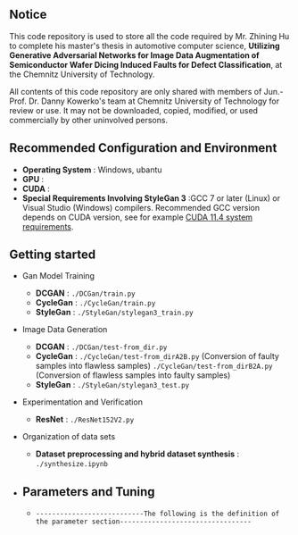 ## Notice

This code repository is used to store all the code required by Mr. Zhining Hu to complete his master's thesis in automotive computer science, **Utilizing Generative Adversarial Networks for Image Data Augmentation of Semiconductor Wafer Dicing Induced Faults for Defect Classification**, at the Chemnitz University of Technology.

All contents of this code repository are only shared with members of Jun.-Prof. Dr. Danny Kowerko's team at Chemnitz University of Technology for review or use. It may not be downloaded, copied, modified, or used commercially by other uninvolved persons.

## Recommended Configuration and Environment
* **Operating System** : Windows, ubantu
* **GPU** :
* **CUDA** :
* **Special Requirements Involving StyleGan 3** :GCC 7 or later (Linux) or Visual Studio (Windows) compilers.  Recommended GCC version depends on CUDA version, see for example [CUDA 11.4 system requirements](https://docs.nvidia.com/cuda/archive/11.4.1/cuda-installation-guide-linux/index.html#system-requirements).


## Getting started
* Gan Model Training
  - **DCGAN** : `./DCGan/train.py`
  - **CycleGan** : `./CycleGan/train.py`
  - **StyleGan** : `./StyleGan/stylegan3_train.py`

* Image Data Generation
  - **DCGAN** : `./DCGan/test-from_dir.py`
  - **CycleGan** :  `./CycleGan/test-from_dirA2B.py` (Conversion of faulty samples into flawless samples)
                    `./CycleGan/test-from_dirB2A.py` (Conversion of flawless samples into faulty samples)
  - **StyleGan** : `./StyleGan/stylegan3_test.py`

* Experimentation and Verification
  - **ResNet** : `./ResNet152V2.py`

* Organization of data sets
  - **Dataset preprocessing and hybrid dataset synthesis** : `./synthesize.ipynb`

* Parameters and Tuning
  -
  - ```
    ---------------------------The following is the definition of the parameter section---------------------------------
    ```
